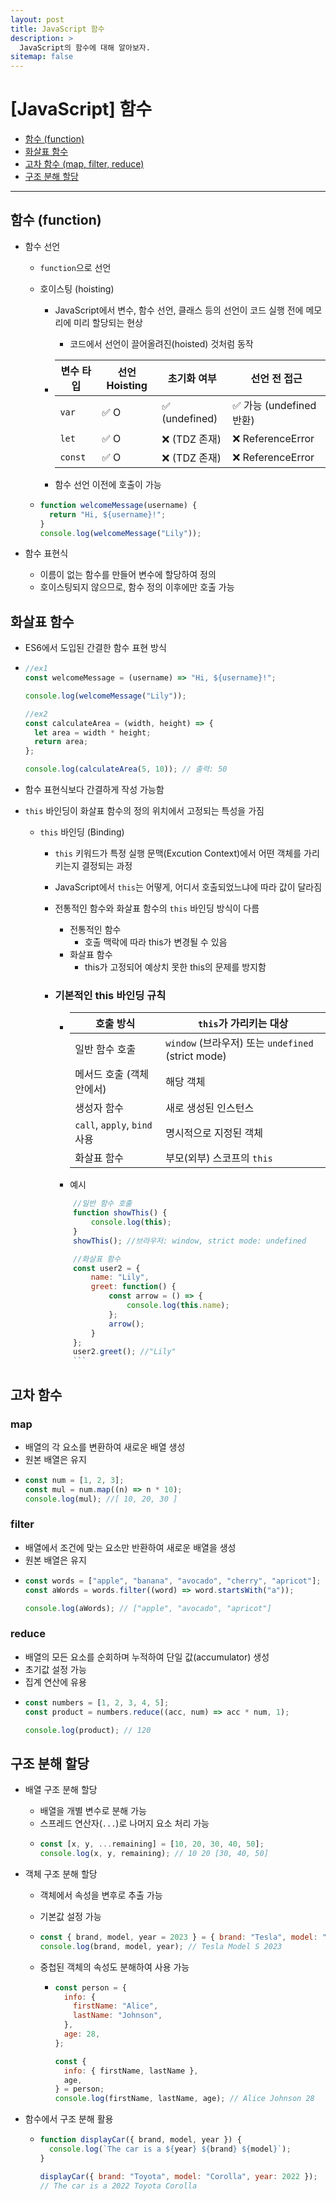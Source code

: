 ```yaml
---
layout: post
title: JavaScript 함수
description: >
  JavaScript의 함수에 대해 알아보자.
sitemap: false
---
```


# [JavaScript] 함수

- [함수 (function)](#함수-function)
- [화살표 함수](#화살표-함수)
- [고차 함수 (map, filter, reduce)](#고차-함수)
- [구조 분해 할당](#구조-분해-할당)

---

## 함수 (function)

- 함수 선언

  - `function`으로 선언
  - 호이스팅 (hoisting)

    - JavaScript에서 변수, 함수 선언, 클래스 등의 선언이 코드 실행 전에 메모리에 미리 할당되는 현상
      - 코드에서 선언이 끌어올려진(hoisted) 것처럼 동작
    - | 변수 타입 | 선언 Hoisting | 초기화 여부    | 선언 전 접근             |
      | --------- | ------------- | -------------- | ------------------------ |
      | `var`     | ✅ O          | ✅ (undefined) | ✅ 가능 (undefined 반환) |
      | `let`     | ✅ O          | ❌ (TDZ 존재)  | ❌ ReferenceError        |
      | `const`   | ✅ O          | ❌ (TDZ 존재)  | ❌ ReferenceError        |

    - 함수 선언 이전에 호출이 가능

  - ```javascript
    function welcomeMessage(username) {
      return "Hi, ${username}!";
    }
    console.log(welcomeMessage("Lily"));
    ```

- 함수 표현식
  - 이름이 없는 함수를 만들어 변수에 할당하여 정의
  - 호이스팅되지 않으므로, 함수 정의 이후에만 호출 가능

## 화살표 함수

- ES6에서 도입된 간결한 함수 표현 방식
- ```javascript
  //ex1
  const welcomeMessage = (username) => "Hi, ${username}!";

  console.log(welcomeMessage("Lily"));

  //ex2
  const calculateArea = (width, height) => {
    let area = width * height;
    return area;
  };

  console.log(calculateArea(5, 10)); // 출력: 50
  ```

- 함수 표현식보다 간결하게 작성 가능함
- `this` 바인딩이 화살표 함수의 정의 위치에서 고정되는 특성을 가짐

  - `this` 바인딩 (Binding)

    - `this` 키워드가 특정 실행 문맥(Excution Context)에서 어떤 객체를 가리키는지 결정되는 과정
    - JavaScript에서 `this`는 어떻게, 어디서 호출되었느냐에 따라 값이 달라짐
    - 전통적인 함수와 화살표 함수의 `this` 바인딩 방식이 다름
      - 전통적인 함수
        - 호출 맥락에 따라 this가 변경될 수 있음
      - 화살표 함수
        - this가 고정되어 예상치 못한 this의 문제를 방지함
    - ### 기본적인 this 바인딩 규칙

      - | 호출 방식                    | `this`가 가리키는 대상                             |
        | ---------------------------- | -------------------------------------------------- |
        | 일반 함수 호출               | `window` (브라우저) 또는 `undefined` (strict mode) |
        | 메서드 호출 (객체 안에서)    | 해당 객체                                          |
        | 생성자 함수                  | 새로 생성된 인스턴스                               |
        | `call`, `apply`, `bind` 사용 | 명시적으로 지정된 객체                             |
        | 화살표 함수                  | 부모(외부) 스코프의 `this`                         |
      - 예시

      ````javascript
          //일반 함수 호출
          function showThis() {
              console.log(this);
          }
          showThis(); //브라우저: window, strict mode: undefined

          //화살표 함수
          const user2 = {
              name: "Lily",
              greet: function() {
                  const arrow = () => {
                      console.log(this.name);
                  };
                  arrow();
              }
          };
          user2.greet(); //"Lily"
          ```
      ````

## 고차 함수

### map

- 배열의 각 요소를 변환하여 새로운 배열 생성
- 원본 배열은 유지
- ```javascript
  const num = [1, 2, 3];
  const mul = num.map((n) => n * 10);
  console.log(mul); //[ 10, 20, 30 ]
  ```

### filter

- 배열에서 조건에 맞는 요소만 반환하여 새로운 배열을 생성
- 원본 배열은 유지
- ```javascript
  const words = ["apple", "banana", "avocado", "cherry", "apricot"];
  const aWords = words.filter((word) => word.startsWith("a"));

  console.log(aWords); // ["apple", "avocado", "apricot"]
  ```

### reduce

- 배열의 모든 요소를 순회하며 누적하여 단일 값(accumulator) 생성
- 초기값 설정 가능
- 집계 연산에 유용
- ```javascript
  const numbers = [1, 2, 3, 4, 5];
  const product = numbers.reduce((acc, num) => acc * num, 1);

  console.log(product); // 120
  ```

## 구조 분해 할당

- 배열 구조 분해 할당
  - 배열을 개별 변수로 분해 가능
  - 스프레드 연산자(`...`)로 나머지 요소 처리 가능
  - ```javascript
    const [x, y, ...remaining] = [10, 20, 30, 40, 50];
    console.log(x, y, remaining); // 10 20 [30, 40, 50]
    ```
- 객체 구조 분해 할당

  - 객체에서 속성을 변후로 추출 가능
  - 기본값 설정 가능
  - ```javascript
    const { brand, model, year = 2023 } = { brand: "Tesla", model: "Model S" };
    console.log(brand, model, year); // Tesla Model S 2023
    ```

  - 중첩된 객체의 속성도 분해하여 사용 가능

    - ```javascript
      const person = {
        info: {
          firstName: "Alice",
          lastName: "Johnson",
        },
        age: 28,
      };

      const {
        info: { firstName, lastName },
        age,
      } = person;
      console.log(firstName, lastName, age); // Alice Johnson 28
      ```

- 함수에서 구조 분해 활용

  - ```javascript
    function displayCar({ brand, model, year }) {
      console.log(`The car is a ${year} ${brand} ${model}`);
    }

    displayCar({ brand: "Toyota", model: "Corolla", year: 2022 });
    // The car is a 2022 Toyota Corolla
    ```
